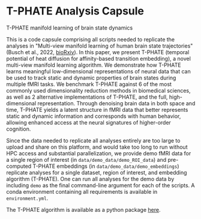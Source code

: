 # T-PHATE Analysis Capsule

T-PHATE manifold learning of brain state dynamics

This is a code capsule comprising all scripts needed to replicate the analyses in "Multi-view manifold learning of human brain state trajectories" (Busch et al., 2022, [bioRxiv](https://www.biorxiv.org/content/10.1101/2022.05.03.490534v3)). In this paper, we present T-PHATE (temporal potential of heat diffusion for affinity-based transition embedding), a novel multi-view manifold learning algorithm. We demonstrate how T-PHATE learns meaningful low-dimensional representations of neural data that can be used to track static and dynamic properties of brain states during multiple fMRI tasks. We benchmark T-PHATE against 6 of the most commonly used dimensionality reduction methods in biomedical sciences, as well as 2 alternative implementations of T-PHATE, and the full, high-dimensional representation. Through denoising brain data in both space and time, T-PHATE yields a latent structure in fMRI data that better represents static and dynamic information and corresponds with human behavior, allowing enhanced access at the neural signatures of higher-order cognition.  

Since the data needed to replicate all analyses entirely are too large to upload and share on this platform, and would take too long to run without HPC access and substantial parallelization, we provide demo fMRI data for a single region of interest (in `data/demo_data/demo_ROI_data`) and pre-computed T-PHATE embeddings (in `data/demo_data/demo_embeddings`) replicate analyses for a single dataset, region of interest, and embedding algorithm (T-PHATE). One can run all analyses for the demo data by including `demo` as the final command-line argument for each of the scripts. A conda environment containing all requirements is available in `environment.yml`. 

The T-PHATE algorithm is available as a python package [here](https://github.com/KrishnaswamyLab/TPHATE).
